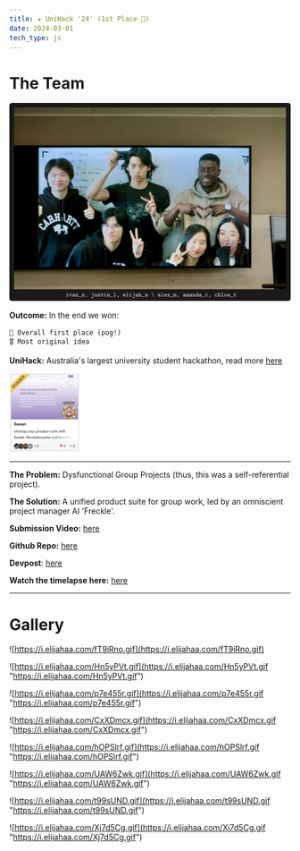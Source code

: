 ```yaml
---
title: ★ UniHack '24' (1st Place 🥇)
date: 2024-03-01
tech_type: js
---
```

# The Team


![](/images/unihack-24-team.png)

**Outcome:** In the end we won:
```
🥇 Overall first place (pog!)
🎖️ Most original idea
```

**UniHack:** Australia's largest university student hackathon, read more [here](https://www.unihack.net/about)

<img src="/images/unihack-devpost-cover.png" style="width: 25%; height: auto;">

---

**The Problem:** Dysfunctional Group Projects (thus, this was a self-referential project).

**The Solution:** A unified product suite for group work, led by an omniscient project manager AI 'Freckle'. 

**Submission Video:** [here](https://youtu.be/VYJglfuWDqo?si=enaEYBgqaMORxe-r)

**Github Repo:** [here](https://github.com/orgs/amiables-2024/repositories)

**Devpost**: [here](https://devpost.com/software/sweet-qlndop)

**Watch the timelapse here:** [here](https://youtu.be/LfvLdgmBXa8)



---
# Gallery

![https://i.elijahaa.com/fT9iRno.gif](https://i.elijahaa.com/fT9iRno.gif) 

![https://i.elijahaa.com/Hn5yPVt.gif](https://i.elijahaa.com/Hn5yPVt.gif "https://i.elijahaa.com/Hn5yPVt.gif") 

![https://i.elijahaa.com/p7e455r.gif](https://i.elijahaa.com/p7e455r.gif "https://i.elijahaa.com/p7e455r.gif") 

![https://i.elijahaa.com/CxXDmcx.gif](https://i.elijahaa.com/CxXDmcx.gif "https://i.elijahaa.com/CxXDmcx.gif") 

![https://i.elijahaa.com/hOPSlrf.gif](https://i.elijahaa.com/hOPSlrf.gif "https://i.elijahaa.com/hOPSlrf.gif") 

![https://i.elijahaa.com/UAW6Zwk.gif](https://i.elijahaa.com/UAW6Zwk.gif "https://i.elijahaa.com/UAW6Zwk.gif") 

![https://i.elijahaa.com/t99sUND.gif](https://i.elijahaa.com/t99sUND.gif "https://i.elijahaa.com/t99sUND.gif") 

![https://i.elijahaa.com/Xj7d5Cg.gif](https://i.elijahaa.com/Xj7d5Cg.gif "https://i.elijahaa.com/Xj7d5Cg.gif") 
